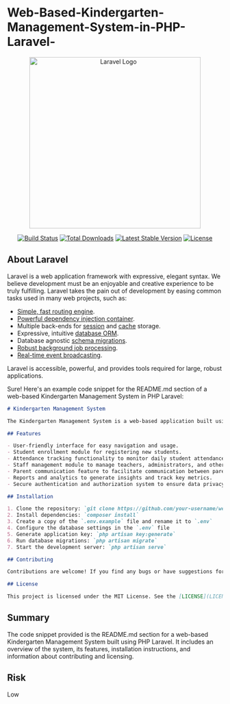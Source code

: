 # Web-Based-Kindergarten-Management-System-in-PHP-Laravel-
<p align="center"><a href="https://laravel.com" target="_blank"><img src="https://raw.githubusercontent.com/laravel/art/master/logo-lockup/5%20SVG/2%20CMYK/1%20Full%20Color/laravel-logolockup-cmyk-red.svg" width="400" alt="Laravel Logo"></a></p>

<p align="center">
<a href="https://github.com/laravel/framework/actions"><img src="https://github.com/laravel/framework/workflows/tests/badge.svg" alt="Build Status"></a>
<a href="https://packagist.org/packages/laravel/framework"><img src="https://img.shields.io/packagist/dt/laravel/framework" alt="Total Downloads"></a>
<a href="https://packagist.org/packages/laravel/framework"><img src="https://img.shields.io/packagist/v/laravel/framework" alt="Latest Stable Version"></a>
<a href="https://packagist.org/packages/laravel/framework"><img src="https://img.shields.io/packagist/l/laravel/framework" alt="License"></a>
</p>

## About Laravel

Laravel is a web application framework with expressive, elegant syntax. We believe development must be an enjoyable and creative experience to be truly fulfilling. Laravel takes the pain out of development by easing common tasks used in many web projects, such as:

- [Simple, fast routing engine](https://laravel.com/docs/routing).
- [Powerful dependency injection container](https://laravel.com/docs/container).
- Multiple back-ends for [session](https://laravel.com/docs/session) and [cache](https://laravel.com/docs/cache) storage.
- Expressive, intuitive [database ORM](https://laravel.com/docs/eloquent).
- Database agnostic [schema migrations](https://laravel.com/docs/migrations).
- [Robust background job processing](https://laravel.com/docs/queues).
- [Real-time event broadcasting](https://laravel.com/docs/broadcasting).

Laravel is accessible, powerful, and provides tools required for large, robust applications.

Sure! Here's an example code snippet for the README.md section of a web-based Kindergarten Management System in PHP Laravel:

```markdown
# Kindergarten Management System

The Kindergarten Management System is a web-based application built using PHP Laravel framework. It provides a comprehensive solution for managing various aspects of a kindergarten, including student enrollment, attendance tracking, staff management, and parent communication.

## Features

- User-friendly interface for easy navigation and usage.
- Student enrollment module for registering new students.
- Attendance tracking functionality to monitor daily student attendance.
- Staff management module to manage teachers, administrators, and other staff members.
- Parent communication feature to facilitate communication between parents and the kindergarten.
- Reports and analytics to generate insights and track key metrics.
- Secure authentication and authorization system to ensure data privacy.

## Installation

1. Clone the repository: `git clone https://github.com/your-username/web-based-kindergarten-management-system-in-php-laravel.git`
2. Install dependencies: `composer install`
3. Create a copy of the `.env.example` file and rename it to `.env`
4. Configure the database settings in the `.env` file
5. Generate application key: `php artisan key:generate`
6. Run database migrations: `php artisan migrate`
7. Start the development server: `php artisan serve`

## Contributing

Contributions are welcome! If you find any bugs or have suggestions for new features, feel free to open an issue or submit a pull request.

## License

This project is licensed under the MIT License. See the [LICENSE](LICENSE) file for details.
```

## Summary
The code snippet provided is the README.md section for a web-based Kindergarten Management System built using PHP Laravel. It includes an overview of the system, its features, installation instructions, and information about contributing and licensing.

## Risk
Low
